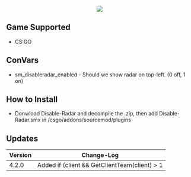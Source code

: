 <p align="center">
  <a href="https://github.com/DenverCoder1/readme-typing-svg"><img src="https://readme-typing-svg.herokuapp.com?size=21&color=F7E7E5&background=F8000000&lines=Weapon+Restrict&center=true&width=500&height=50"></a>
   </p>

## Game Supported
- CS:GO

## ConVars
- sm_disableradar_enabled - Should we show radar on top-left. (0 off, 1 on)

## How to Install
- Donwload Disable-Radar and decompile the .zip, then add Disable-Radar.smx in /csgo/addons/sourcemod/plugins

## Updates

| Version | Change-Log          |
| ------- | ------------------ |
| 4.2.0   | Added if (client && GetClientTeam(client) > 1 || GetClientTeam(client) < 1) |

